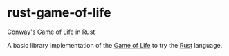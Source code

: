 # rust-game-of-life
Conway's Game of Life in Rust

A basic library implementation of the [Game of Life](https://en.wikipedia.org/wiki/Conway%27s_Game_of_Life) to try the [Rust](https://www.rust-lang.org/) language.
